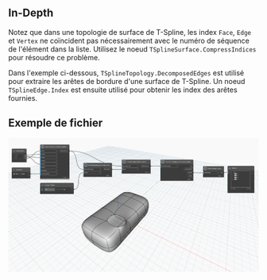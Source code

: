 ## In-Depth
Notez que dans une topologie de surface de T-Spline, les index `Face`, `Edge` et `Vertex` ne coïncident pas nécessairement avec le numéro de séquence de l'élément dans la liste. Utilisez le noeud `TSplineSurface.CompressIndices` pour résoudre ce problème.

Dans l'exemple ci-dessous, `TSplineTopology.DecomposedEdges` est utilisé pour extraire les arêtes de bordure d'une surface de T-Spline. Un noeud `TSplineEdge.Index` est ensuite utilisé pour obtenir les index des arêtes fournies.

## Exemple de fichier

![Example](./Autodesk.DesignScript.Geometry.TSpline.TSplineEdge.Index_img.jpg)
